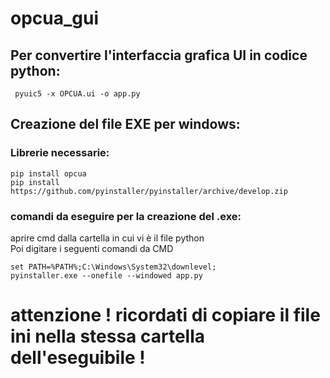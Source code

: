 # opcua_gui

## Per convertire l'interfaccia grafica UI in codice python:
```
 pyuic5 -x OPCUA.ui -o app.py
```

## Creazione del file EXE per windows:

### Librerie necessarie:
```
pip install opcua
pip install https://github.com/pyinstaller/pyinstaller/archive/develop.zip
```

### comandi da eseguire per la creazione del .exe:

aprire cmd dalla cartella in cui vi è il file python \
Poi digitare i seguenti comandi da CMD


```
set PATH=%PATH%;C:\Windows\System32\downlevel;
pyinstaller.exe --onefile --windowed app.py
```

# attenzione ! ricordati di copiare il file ini nella stessa cartella dell'eseguibile !

